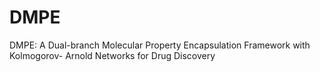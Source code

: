 # DMPE
DMPE: A Dual-branch Molecular Property Encapsulation Framework with Kolmogorov- Arnold Networks for Drug Discovery
